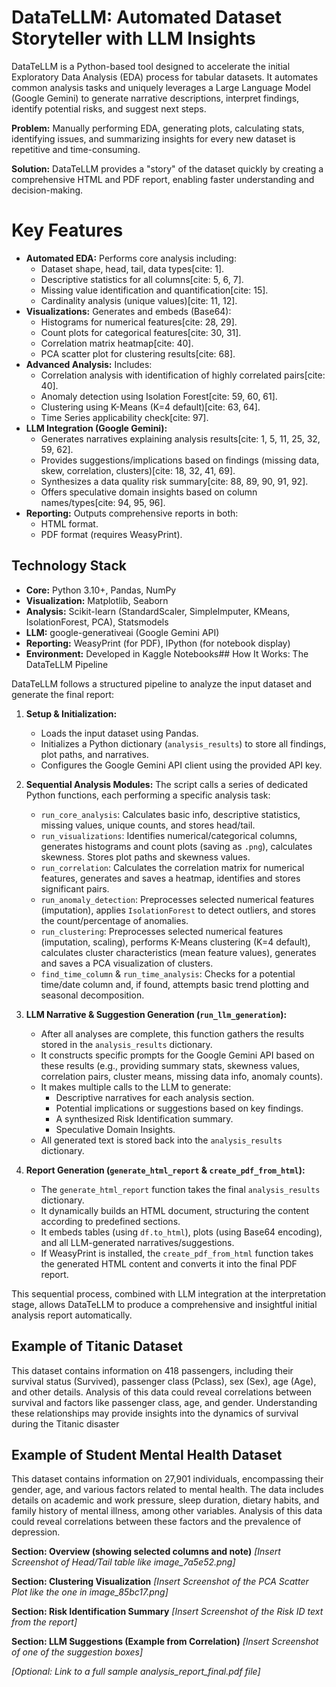# DataTeLLM: Automated Dataset Storyteller with LLM Insights


DataTeLLM is a Python-based tool designed to accelerate the initial Exploratory Data Analysis (EDA) process for tabular datasets. It automates common analysis tasks and uniquely leverages a Large Language Model (Google Gemini) to generate narrative descriptions, interpret findings, identify potential risks, and suggest next steps.

**Problem:** Manually performing EDA, generating plots, calculating stats, identifying issues, and summarizing insights for every new dataset is repetitive and time-consuming.

**Solution:** DataTeLLM provides a "story" of the dataset quickly by creating a comprehensive HTML and PDF report, enabling faster understanding and decision-making.
# Key Features

* **Automated EDA:** Performs core analysis including:
    * Dataset shape, head, tail, data types[cite: 1].
    * Descriptive statistics for all columns[cite: 5, 6, 7].
    * Missing value identification and quantification[cite: 15].
    * Cardinality analysis (unique values)[cite: 11, 12].
* **Visualizations:** Generates and embeds (Base64):
    * Histograms for numerical features[cite: 28, 29].
    * Count plots for categorical features[cite: 30, 31].
    * Correlation matrix heatmap[cite: 40].
    * PCA scatter plot for clustering results[cite: 68].
* **Advanced Analysis:** Includes:
    * Correlation analysis with identification of highly correlated pairs[cite: 40].
    * Anomaly detection using Isolation Forest[cite: 59, 60, 61].
    * Clustering using K-Means (K=4 default)[cite: 63, 64].
    * Time Series applicability check[cite: 97].
* **LLM Integration (Google Gemini):**
    * Generates narratives explaining analysis results[cite: 1, 5, 11, 25, 32, 59, 62].
    * Provides suggestions/implications based on findings (missing data, skew, correlation, clusters)[cite: 18, 32, 41, 69].
    * Synthesizes a data quality risk summary[cite: 88, 89, 90, 91, 92].
    * Offers speculative domain insights based on column names/types[cite: 94, 95, 96].
* **Reporting:** Outputs comprehensive reports in both:
    * HTML format.
    * PDF format (requires WeasyPrint).
## Technology Stack

* **Core:** Python 3.10+, Pandas, NumPy
* **Visualization:** Matplotlib, Seaborn
* **Analysis:** Scikit-learn (StandardScaler, SimpleImputer, KMeans, IsolationForest, PCA), Statsmodels
* **LLM:** google-generativeai (Google Gemini API)
* **Reporting:** WeasyPrint (for PDF), IPython (for notebook display)
* **Environment:** Developed in Kaggle Notebooks## How It Works: The DataTeLLM Pipeline

DataTeLLM follows a structured pipeline to analyze the input dataset and generate the final report:

1.  **Setup & Initialization:**
    * Loads the input dataset using Pandas.
    * Initializes a Python dictionary (`analysis_results`) to store all findings, plot paths, and narratives.
    * Configures the Google Gemini API client using the provided API key.

2.  **Sequential Analysis Modules:** The script calls a series of dedicated Python functions, each performing a specific analysis task:
    * `run_core_analysis`: Calculates basic info, descriptive statistics, missing values, unique counts, and stores head/tail.
    * `run_visualizations`: Identifies numerical/categorical columns, generates histograms and count plots (saving as `.png`), calculates skewness. Stores plot paths and skewness values.
    * `run_correlation`: Calculates the correlation matrix for numerical features, generates and saves a heatmap, identifies and stores significant pairs.
    * `run_anomaly_detection`: Preprocesses selected numerical features (imputation), applies `IsolationForest` to detect outliers, and stores the count/percentage of anomalies.
    * `run_clustering`: Preprocesses selected numerical features (imputation, scaling), performs K-Means clustering (K=4 default), calculates cluster characteristics (mean feature values), generates and saves a PCA visualization of clusters.
    * `find_time_column` & `run_time_analysis`: Checks for a potential time/date column and, if found, attempts basic trend plotting and seasonal decomposition.

3.  **LLM Narrative & Suggestion Generation (`run_llm_generation`):**
    * After all analyses are complete, this function gathers the results stored in the `analysis_results` dictionary.
    * It constructs specific prompts for the Google Gemini API based on these results (e.g., providing summary stats, skewness values, correlation pairs, cluster means, missing data info, anomaly counts).
    * It makes multiple calls to the LLM to generate:
        * Descriptive narratives for each analysis section.
        * Potential implications or suggestions based on key findings.
        * A synthesized Risk Identification summary.
        * Speculative Domain Insights.
    * All generated text is stored back into the `analysis_results` dictionary.

4.  **Report Generation (`generate_html_report` & `create_pdf_from_html`):**
    * The `generate_html_report` function takes the final `analysis_results` dictionary.
    * It dynamically builds an HTML document, structuring the content according to predefined sections.
    * It embeds tables (using `df.to_html`), plots (using Base64 encoding), and all LLM-generated narratives/suggestions.
    * If WeasyPrint is installed, the `create_pdf_from_html` function takes the generated HTML content and converts it into the final PDF report.

This sequential process, combined with LLM integration at the interpretation stage, allows DataTeLLM to produce a comprehensive and insightful initial analysis report automatically.
## Example of Titanic Dataset

 This dataset contains information on 418 passengers, including their survival status
 (Survived), passenger class (Pclass), sex (Sex), age (Age), and other details.
 Analysis of this data could reveal correlations between survival and factors like
 passenger class, age, and gender. Understanding these relationships may provide
 insights into the dynamics of survival during the Titanic disaster
 
## Example of Student Mental Health Dataset

This dataset contains information on 27,901 individuals, encompassing their gender, age, and various factors related to mental health. The data includes details on academic and work pressure, sleep duration, dietary habits, and family history of mental illness, among other variables. Analysis of this data could reveal correlations between these factors and the prevalence of depression.

**Section: Overview (showing selected columns and note)**
*[Insert Screenshot of Head/Tail table like image_7a5e52.png]*

**Section: Clustering Visualization**
*[Insert Screenshot of the PCA Scatter Plot like the one in image_85bc17.png]*

**Section: Risk Identification Summary**
*[Insert Screenshot of the Risk ID text from the report]*

**Section: LLM Suggestions (Example from Correlation)**
*[Insert Screenshot of one of the suggestion boxes]*

*[Optional: Link to a full sample analysis_report_final.pdf file]*
